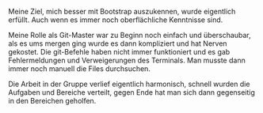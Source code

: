 
Meine Ziel, mich besser mit Bootstrap auszukennen, wurde eigentlich erfüllt. Auch wenn es immer noch oberflächliche Kenntnisse sind.

Meine Rolle als Git-Master war zu Beginn noch einfach und überschaubar, als es ums mergen ging wurde es dann kompliziert und hat Nerven gekostet.
Die git-Befehle haben nicht immer funktioniert und es gab Fehlermeldungen und Verweigerungen des Terminals. Man musste dann immer noch manuell die Files durchsuchen.

Die Arbeit in der Gruppe verlief eigentlich harmonisch, schnell wurden die Aufgaben und Bereiche verteilt, gegen Ende hat man sich dann gegenseitig in den Bereichen geholfen. 
